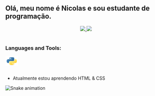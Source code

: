 ## Olá, meu nome é Nicolas e sou estudante de programação.
<div align=center>
  <a href="https://github.com/nicolaspiet">
  <img height="150px" src="https://github-readme-stats.vercel.app/api?username=nicolaspiet&show_icons=true&theme=apprentice&include_all_commits=true&count_private=true"/>
  <img margin-left="5px" height="150px" src="https://github-readme-stats.vercel.app/api/top-langs/?username=nicolaspiet&layout=compact&langs_count=1&theme=apprentice"/>
<a/>
</div>

</div>

<div style="display: inline_block"><br>
  <h3 align="left">Languages and Tools:</h3>
  <img align="center" alt="Nicolas-Python" height="30" width="40" src="https://raw.githubusercontent.com/devicons/devicon/master/icons/python/python-original.svg">
</div>

  ##

- Atualmente estou aprendendo HTML & CSS

![Snake animation](https://github.com/nicolaspiet/nicolaspiet/blob/output/github-contribution-grid-snake.svg)
